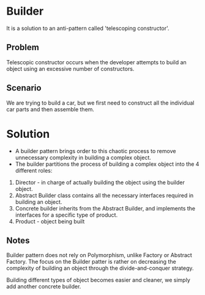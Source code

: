 # Builder
It is a solution to an anti-pattern called 'telescoping constructor'.

## Problem
Telescopic constructor occurs when the developer attempts to build an object using an excessive number of constructors.

## Scenario
We are trying to build a car, but we first need to construct all the individual car parts and then assemble them.

# Solution
* A builder pattern brings order to this chaotic process to remove unnecessary complexity in building a complex object.
* The builder partitions the process of building a complex object into the 4 different roles:
1. Director - in charge of actually building the object using the builder object.
2. Abstract Builder class contains all the necessary interfaces required in building an object.
3. Concrete builder inherits from the Abstract Builder, and implements the interfaces for a specific type of product.
4. Product - object being built

## Notes
Builder pattern does not rely on Polymorphism, unlike Factory or Abstract Factory. The focus on the Builder patter 
is rather on decreasing the complexity of building an object through the divide-and-conquer strategy.

Building different types of object becomes easier and cleaner, we simply add another concrete builder.